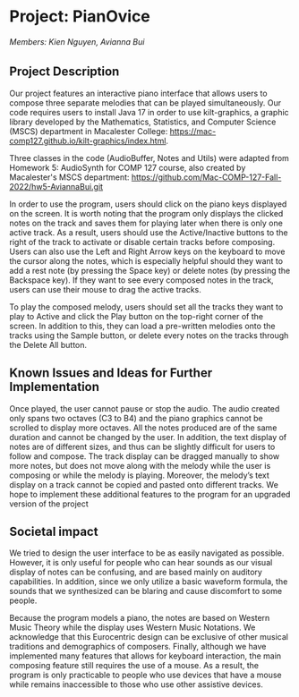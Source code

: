 # Project: PianOvice
###### Members: Kien Nguyen, Avianna Bui

## Project Description
Our project features an interactive piano interface that allows users to compose three separate melodies that can be played simultaneously. Our code requires users to install Java 17 in order to use kilt-graphics, a graphic library developed by the Mathematics, Statistics, and Computer Science (MSCS) department in Macalester College: https://mac-comp127.github.io/kilt-graphics/index.html.

Three classes in the code (AudioBuffer, Notes and Utils) were adapted from Homework 5: AudioSynth for COMP 127 course, also created by Macalester's MSCS department: https://github.com/Mac-COMP-127-Fall-2022/hw5-AviannaBui.git

In order to use the program, users should click on the piano keys displayed on the screen. It is worth noting that the program only displays the clicked notes on the track and saves them for playing later when there is only one active track. As a result, users should use the Active/Inactive buttons to the right of the track to activate or disable certain tracks before composing. Users can also use the Left and Right Arrow keys on the keyboard to move the cursor along the notes, which is especially helpful should they want to add a rest note (by pressing the Space key) or delete notes (by pressing the Backspace key). If they want to see every composed notes in the track, users can use their mouse to drag the active tracks. 

To play the composed melody, users should set all the tracks they want to play to Active and click the Play button on the top-right corner of the screen. In addition to this, they can load a pre-written melodies onto the tracks using the Sample button, or delete every notes on the tracks through the Delete All button.

## Known Issues and Ideas for Further Implementation
Once played, the user cannot pause or stop the audio. The audio created only spans two octaves (C3 to B4) and the piano graphics cannot be scrolled to display more octaves. All the notes produced are of the same duration and cannot be changed by the user. In addition, the text display of notes are of different sizes, and thus can be slightly difficult for users to follow and compose. The track display can be dragged manually to show more notes, but does not move along with the melody while the user is composing or while the melody is playing. Moreover, the melody’s text display on a track cannot be copied and pasted onto different tracks. We hope to implement these additional features to the program for an upgraded version of the project

## Societal impact
We tried to design the user interface to be as easily navigated as possible. However, it is only useful for people who can hear sounds as our visual display of notes can be confusing, and are based mainly on auditory capabilities. In addition, since we only utilize a basic waveform formula, the sounds that we synthesized can be blaring and cause discomfort to some people. 

Because the program models a piano, the notes are based on Western Music Theory while the display uses Western Music Notations. We acknowledge that this Eurocentric design can be exclusive of other musical traditions and demographics of composers. Finally, although we have implemented many features that allows for keyboard interaction, the main composing feature still requires the use of a mouse. As a result, the program is only practicable to people who use devices that have a mouse while remains inaccessible to those who use other assistive devices.
